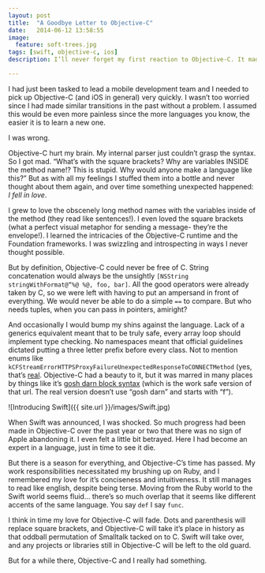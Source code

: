 ```yaml
---
layout: post
title:  "A Goodbye Letter to Objective-C"
date:   2014-06-12 13:58:55
image:
  feature: soft-trees.jpg
tags: [swift, objective-c, ios]
description: I’ll never forget my first reaction to Objective-C. It made me angry.

---
```


I had just been tasked to lead a mobile development team and I needed to pick up Objective-C (and iOS in general) very quickly. I wasn’t too worried since I had made similar transitions in the past without a problem. I assumed this would be even more painless since the more languages you know, the easier it is to learn a new one.

I was wrong.

Objective-C hurt my brain. My internal parser just couldn’t grasp the syntax. So I got mad. “What’s with the square brackets? Why are variables INSIDE the method name!? This is stupid. Why would anyone make a language like this?” But as with all my feelings I stuffed them into a bottle and never thought about them again, and over time something unexpected happened: *I fell in love*.

I grew to love the obscenely long method names with the variables inside of the method (they read like sentences!). I even loved the square brackets (what a perfect visual metaphor for sending a message- they’re the envelope!). I learned the intricacies of the Objective-C runtime and the Foundation frameworks. I was swizzling and introspecting in ways I never thought possible.

But by definition, Objective-C could never be free of C. String concatenation would always be the unsightly `[NSString stringWithFormat@“%@ %@, foo, bar]`. All the good operators were already taken by C, so we were left with having to put an ampersand in front of everything. We would never be able to do a simple `==` to compare. But who needs tuples, when you can pass in pointers, amiright?

And occasionally I would bump my shins against the language. Lack of a generics equivalent meant that to be truly safe, every array loop should implement type checking. No namespaces meant that official guidelines dictated putting a three letter prefix before every class. Not to mention enums like `kCFStreamErrorHTTPSProxyFailureUnexpectedResponseToCONNECTMethod` (yes, that’s [real](https://developer.apple.com/library/mac/documentation/Networking/Reference/CFNetworkErrors/Reference/reference.html#//apple_ref/doc/c_ref/kCFURLErrorNotConnectedToInternet). Objective-C had a beauty to it, but it was marred in many places by things like it’s [gosh darn block syntax](http://goshdarnblocksyntax.com/) (which is the work safe version of that url. The real version doesn’t use “gosh darn” and starts with “f”).

![Introducing Swift]({{ site.url }}/images/Swift.jpg)

When Swift was announced, I was shocked. So much progress had been made in Objective-C over the past year or two that there was no sign of Apple abandoning it. I even felt a little bit betrayed. Here I had become an expert in a language, just in time to see it die.

But there is a season for everything, and Objective-C’s time has passed. My work responsibilities necessitated my brushing up on Ruby, and I remembered my love for it’s conciseness and intuitiveness. It still manages to read like english, despite being terse. Moving from the Ruby world to the Swift world seems fluid… there’s so much overlap that it seems like different accents of the same language. You say `def` I say `func`.

I think in time my love for Objective-C will fade. Dots and parenthesis will replace square brackets, and Objective-C will take it’s place in history as that oddball permutation of Smalltalk tacked on to C. Swift will take over, and any projects or libraries still in Objective-C will be left to the old guard.

But for a while there, Objective-C and I really had something.
